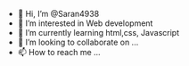 - 👋 Hi, I’m @Saran4938
- 👀 I’m interested in Web development 
- 🌱 I’m currently learning html,css, Javascript 
- 💞️ I’m looking to collaborate on ...
- 📫 How to reach me ...

<!---
Saran4938/Saran4938 is a ✨ special ✨ repository because its `README.md` (this file) appears on your GitHub profile.
You can click the Preview link to take a look at your changes.
--->
